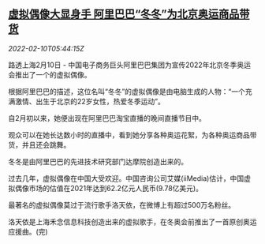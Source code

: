 <!--1644472863000-->
[虚拟偶像大显身手 阿里巴巴“冬冬”为北京奥运商品带货](https://cn.reuters.com/article/beijing-olympics-alibaba-dongdong-0210-idCNKBS2KF0GI)
------

<div><i>2022-02-10T05:44:15Z</i></div><p>路透上海2月10日 - 中国电子商务巨头阿里巴巴集团为宣传2022年北京冬季奥运会推出了一个的虚拟偶像。</p><p>根据阿里巴巴的描述，这位名叫“冬冬”的虚拟偶像是由电脑生成的人物：“一个充满激情、出生于北京的22岁女性，热爱冬季运动”。</p><p>自2月初以来，她便出现在阿里巴巴淘宝直播的晚间直播节目中。</p><p>观众可以在她长达数小时的直播中，看到她分享各种奥运花絮，为各种奥运商品带货，并且还会跳舞。</p><p>冬冬是由阿里巴巴的先进技术研究部门达摩院创造出来的。</p><p>过去几年，虚拟偶像在中国大受欢迎。中国咨询公司艾媒(iiMedia)估计，中国虚拟偶像市场的估值在2021年达到62.2亿元人民币(9.78亿美元)。</p><p>最著名的虚拟偶像莫过于流行歌手洛天依，在微博上有超过500万名粉丝。</p><p>洛天依是上海禾念信息科技创造出来的虚拟歌手，在冬奥会前推出了一首原创奥运应援曲。(完)</p>
